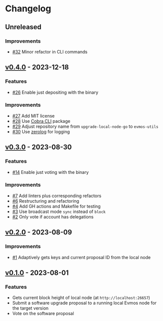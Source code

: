<!--
Guiding Principles:

Changelogs are for humans, not machines.
There should be an entry for every single version.
The same types of changes should be grouped.
Versions and sections should be linkable.
The latest version comes first.
The release date of each version is displayed.
Mention whether you follow Semantic Versioning.

Usage:

Change log entries are to be added to the Unreleased section under the
appropriate stanza (see below). Each entry should ideally include a tag and
the Github issue reference in the following format:

* (<tag>) \#<issue-number> message

The issue numbers will later be link-ified during the release process so you do
not have to worry about including a link manually, but you can if you wish.

Types of changes (Stanzas):

"Features" for new features.
"Improvements" for changes in existing functionality.
"Deprecated" for soon-to-be removed features.
"Bug Fixes" for any bug fixes.
"Client Breaking" for breaking CLI commands and REST routes used by end-users.
"API Breaking" for breaking exported APIs used by developers building on SDK.
"State Machine Breaking" for any changes that result in a different AppState given same genesisState and txList.

Ref: https://keepachangelog.com/en/1.0.0/
-->

# Changelog

## Unreleased

### Improvements

- [#32](https://github.com/MalteHerrmann/evmos-utils/pull/32) Minor refactor in CLI commands

## [v0.4.0](https://github.com/MalteHerrmann/evmos-utils/releases/tag/v0.4.0) - 2023-12-18

### Features

- [#26](https://github.com/MalteHerrmann/evmos-utils/pull/26) Enable just depositing with the binary

### Improvements

- [#27](https://github.com/MalteHerrmann/evmos-utils/pull/27) Add MIT license
- [#28](https://github.com/MalteHerrmann/evmos-utils/pull/28) Use [Cobra CLI](https://github.com/spf13/cobra) package
- [#29](https://github.com/MalteHerrmann/evmos-utils/pull/29) Adjust repository name from `upgrade-local-node-go` to `evmos-utils`
- [#30](https://github.com/MalteHerrmann/evmos-utils/pull/30) Use [zerolog](https://github.com/rs/zerolog) for logging

## [v0.3.0](https://github.com/MalteHerrmann/evmos-utils/releases/tag/v0.3.0) - 2023-08-30

### Features

- [#14](https://github.com/MalteHerrmann/evmos-utils/pull/14) Enable just voting with the binary

### Improvements

- [#7](https://github.com/MalteHerrmann/evmos-utils/pull/7) Add linters plus corresponding refactors
- [#6](https://github.com/MalteHerrmann/evmos-utils/pull/6) Restructuring and refactoring
- [#4](https://github.com/MalteHerrmann/evmos-utils/pull/4) Add GH actions and Makefile for testing
- [#3](https://github.com/MalteHerrmann/evmos-utils/pull/3) Use broadcast mode `sync` instead of `block`
- [#2](https://github.com/MalteHerrmann/evmos-utils/pull/2) Only vote if account has delegations

## [v0.2.0](https://github.com/MalteHerrmann/evmos-utils/releases/tag/v0.2.0) - 2023-08-09

### Improvements

- [#1](https://github.com/MalteHerrmann/evmos-utils/pull/1) Adaptively gets keys and current proposal ID from the local node

## [v0.1.0](https://github.com/MalteHerrmann/evmos-utils/releases/tag/v0.1.0) - 2023-08-01

### Features

- Gets current block height of local node (at `http://localhost:26657`)
- Submit a software upgrade proposal to a running local Evmos node for the target version
- Vote on the software proposal
